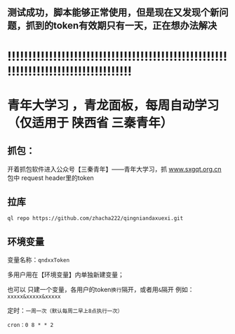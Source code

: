 


## 测试成功，脚本能够正常使用，但是现在又发现个新问题，抓到的token有效期只有一天，正在想办法解决

# !!!!!!!!!!!!!!!!!!!!!!!!!!!!!!!!!!!!!!!!!!!!!!!!!!!!!!!!!!!!!!!!!!!!!!!!!!!!!!!!!!!



# 青年大学习 ，青龙面板，每周自动学习 （仅适用于 陕西省 三秦青年）

## 抓包：
开着抓包软件进入公众号【三秦青年】——青年大学习，抓 www.sxgqt.org.cn 包中 request header里的token

## 拉库

```
ql repo https://github.com/zhacha222/qingniandaxuexi.git
```

## 环境变量

变量名称：`qndxxToken`
 
 多用户用在【环境变量】内单独新建变量； 

 也可以 只建一个变量，各用户的token`换行`隔开，或者用`&`隔开 例如：`xxxxx&xxxxx&xxxxx`
 
 定时：`一周一次（默认每周二早上8点执行一次）`
 
 ```
 cron：0 8 * * 2 
 ```

